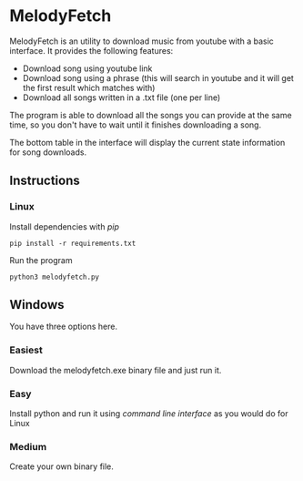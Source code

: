 # MelodyFetch

MelodyFetch is an utility to download music from youtube with a basic interface. It provides the following features:
* Download song using youtube link
* Download song using a phrase (this will search in youtube and it will get the first result which matches with)
* Download all songs written in a .txt file (one per line)

The program is able to download all the songs you can provide at the same time, so you don't have to wait until it finishes downloading a song.

The bottom table in the interface will display the current state information for song downloads.

## Instructions

### Linux

Install dependencies with *pip*
```
pip install -r requirements.txt
```

Run the program
```
python3 melodyfetch.py
```

## Windows

You have three options here.

### Easiest

Download the melodyfetch.exe binary file and just run it.

### Easy

Install python and run it using *command line interface* as you would do for Linux

### Medium

Create your own binary file.
